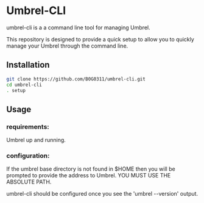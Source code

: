 # Umbrel-CLI

umbrel-cli is a a command line tool for managing Umbrel.

This repository is designed to provide a quick setup to allow you to quickly manage your Umbrel through the command line. 

## Installation

```bash
git clone https://github.com/B0G0311/umbrel-cli.git
cd umbrel-cli
. setup
```

## Usage
### requirements:
Umbrel up and running.

### configuration:
If the umbrel base directory is not found in $HOME then you will be prompted to provide the address to Umbrel. 
YOU MUST USE THE ABSOLUTE PATH.

umbrel-cli should be configured once you see the 'umbrel --version' output.

